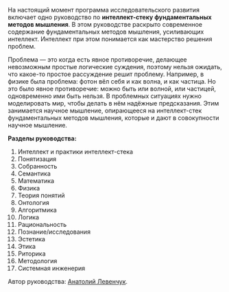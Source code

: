 На настоящий момент программа исследовательского развития включает одно руководство по **интеллект-стеку фундаментальных методов мышления**. В этом руководстве раскрыто современное содержание фундаментальных методов мышления, усиливающих интеллект. Интеллект при этом понимается как мастерство решения проблем.

Проблема — это когда есть явное противоречие, делающее невозможным простые логические суждения, поэтому нельзя ожидать, что какое-то простое рассуждение решит проблему. Например, в физике была проблема: фотон вёл себя и как волна, и как частица. Но это было явное противоречие: можно быть или волной, или частицей, одновременно ими быть нельзя. В проблемных ситуациях нужно моделировать мир, чтобы делать в нём надёжные предсказания. Этим занимается научное мышление, опирающееся на интеллект-стек фундаментальных методов мышления, которые и дают в совокупности научное мышление.

**Разделы руководства:**
1. Интеллект и практики интеллект-стека
2. Понятизация
3. Собранность
4. Семантика
5. Математика
6. Физика
7. Теория понятий
8. Онтология
9. Алгоритмика
10. Логика
11. Рациональность
12. Познание/исследования
13. Эстетика
14. Этика
15. Риторика
16. Методология
17. Системная инженерия

Автор руководства: [Анатолий Левенчук](/team/levenchuk).
